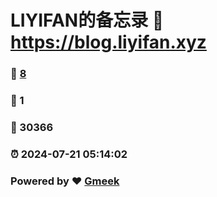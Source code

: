 # LIYIFAN的备忘录 :link: https://blog.liyifan.xyz 
### :page_facing_up: [8](https://blog.liyifan.xyz/tag.html) 
### :speech_balloon: 1 
### :hibiscus: 30366 
### :alarm_clock: 2024-07-21 05:14:02 
### Powered by :heart: [Gmeek](https://github.com/Meekdai/Gmeek)
